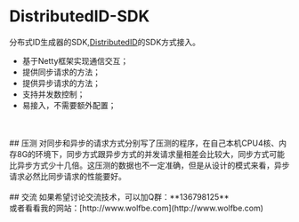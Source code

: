 # DistributedID-SDK
分布式ID生成器的SDK,[DistributedID](https://github.com/beyondfengyu/DistributedID)的SDK方式接入。
<br>
* 基于Netty框架实现通信交互；
* 提供同步请求的方法；
* 提供异步请求的方法；
* 支持并发数控制；
* 易接入，不需要额外配置；
<br>
<br>
## 压测
对同步和异步的请求方式分别写了压测的程序，在自己本机CPU4核、内存8G的环境下，同步方式跟异步方式的并发请求量相差会比较大，同步方式可能比异步方式少十几倍。这压测的数据也不一定准确，但是从设计的模式来看，异步请求必然比同步请求的性能要好。
<br>
<br>
## 交流
如果希望讨论交流技术，可以加Q群：**136798125**
<br>
或者看看我的网站：[http://www.wolfbe.com](http://www.wolfbe.com)
